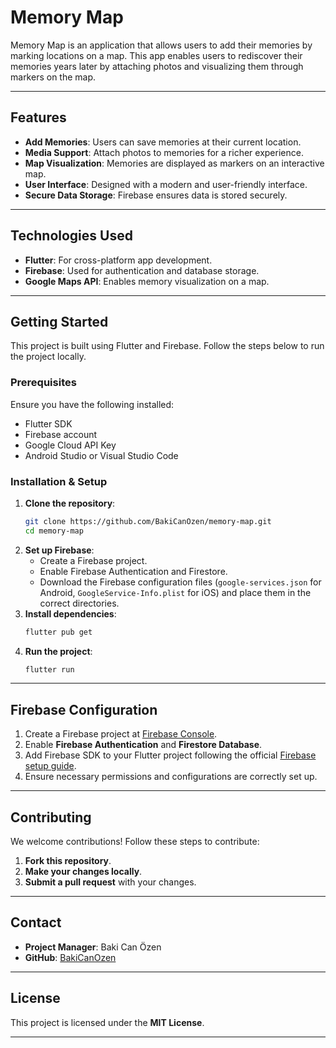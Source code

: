# Memory Map
Memory Map is an application that allows users to add their memories by marking locations on a map. This app enables users to rediscover their memories years later by attaching photos and visualizing them through markers on the map.

---

## Features
- **Add Memories**: Users can save memories at their current location.
- **Media Support**: Attach photos to memories for a richer experience.
- **Map Visualization**: Memories are displayed as markers on an interactive map.
- **User Interface**: Designed with a modern and user-friendly interface.
- **Secure Data Storage**: Firebase ensures data is stored securely.

---

## Technologies Used
- **Flutter**: For cross-platform app development.
- **Firebase**: Used for authentication and database storage.
- **Google Maps API**: Enables memory visualization on a map.

---

## Getting Started
This project is built using Flutter and Firebase. Follow the steps below to run the project locally.

### Prerequisites
Ensure you have the following installed:
- Flutter SDK
- Firebase account
- Google Cloud API Key
- Android Studio or Visual Studio Code

### Installation & Setup
1. **Clone the repository**:
   ```sh
   git clone https://github.com/BakiCanOzen/memory-map.git
   cd memory-map
   ```
2. **Set up Firebase**:
   - Create a Firebase project.
   - Enable Firebase Authentication and Firestore.
   - Download the Firebase configuration files (`google-services.json` for Android, `GoogleService-Info.plist` for iOS) and place them in the correct directories.
3. **Install dependencies**:
   ```sh
   flutter pub get
   ```
4. **Run the project**:
   ```sh
   flutter run
   ```

---

## Firebase Configuration
1. Create a Firebase project at [Firebase Console](https://console.firebase.google.com/).
2. Enable **Firebase Authentication** and **Firestore Database**.
3. Add Firebase SDK to your Flutter project following the official [Firebase setup guide](https://firebase.flutter.dev/).
4. Ensure necessary permissions and configurations are correctly set up.

---

## Contributing
We welcome contributions! Follow these steps to contribute:
1. **Fork this repository**.
2. **Make your changes locally**.
3. **Submit a pull request** with your changes.

---

## Contact
- **Project Manager**: Baki Can Özen  
- **GitHub**: [BakiCanOzen](https://github.com/BakiCanOzen)

---

## License
This project is licensed under the **MIT License**.

---

